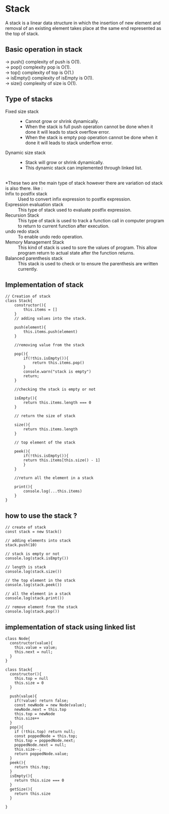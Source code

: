 # Stack

A stack is a linear data structure in which the insertion of new element and removal of an existing element takes place at the same end represented as the top of stack.

## Basic operation in stack

-> push() complexity of push is O(1).</br>
-> pop() complexity pop is O(1).</br>
-> top() complexity of top is O(1.)</br>
-> isEmpty() complexity of isEmpty is O(1).</br>
-> size() complexity of size is O(1).</br>

## Type of stacks

<dl>
  <dt>Fixed size stack</dt>
  <dd>
    <ul>
      <li>Cannot grow or shrink dynamically.</li>
      <li>When the stack is full push operation cannot be done when it done it will leads to stack overflow error.</li>
      <li>When the stack is empty pop operation cannot be done when it done it will leads to stack underflow error.</li>
    </ul>
  </dd>
  <dt>Dynamic size stack</dt>
  <dd>
    <ul>
      <li>Stack will grow or shrink dynamically.</li>
      <li>This dynamic stack can implemented through linked list.</li>
    </ul>
  </dd>
  <br>
  *These two are the main type of stack however there are variation od stack is also there. like :
  <dt>Infix to postfix stack</dt>
  <dd>Used to convert infix expression to postfix expression.</dd>
  <dt>Expression evaluation stack</dt>
  <dd>This type of stack used to evaluate postfix expression.</dd>
  <dt>Recursion Stack</dt>
  <dd>This type of stack is used to track a function call in computer program to return to current function after execution.</dd>
  <dt>undo redo stack</dt>
  <dd>To enable undo redo operation.</dd>
  <dt>Memory Management Stack</dt>
  <dd>This kind of stack is used to sore the values of program. This allow program return to actual state after the function returns.</dd>
  <dt>Balanced parenthesis stack</dt>
  <dd>This stack is used to check or to ensure the parenthesis are written currently. </dd>
</dl>

## Implementation of stack

```
// Creation of stack
class Stack{
    constructor(){
        this.items = []
    }
    // adding values into the stack.

    push(element){
        this.items.push(element)
    }

    //removing value from the stack

    pop(){
        if(!this.isEmpty()){
            return this.items.pop()
        }
        console.warn("stack is empty")
        return;
    }

    //checking the stack is empty or not

    isEmpty(){
        return this.items.length === 0
    }

    // return the size of stack

    size(){
        return this.items.length
    }

    // top element of the stack

    peek(){
        if(!this.isEmpty()){
        return this.items[this.size() - 1]
        }
    }

    //return all the element in a stack

    print(){
        console.log(...this.items)
    }
}
```

## how to use the stack ?

```
// create of stack
const stack = new Stack()

// adding elements into stack
stack.push(10)

// stack is empty or not
console.log(stack.isEmpty())

// length is stack
console.log(stack.size())

// the top element in the stack
console.log(stack.peek())

// all the element in a stack
console.log(stack.print())

// remove element from the stack
console.log(stack.pop())
```

##  implementation of stack using linked list 

```
class Node{
  constructor(value){
    this.value = value;
    this.next = null;
  }
}

class Stack{
  constructor(){
    this.top = null
    this.size = 0
  }

  push(value){
    if(!value) return false;
    const newNode = new Node(value);
    newNode.next = this.top
    this.top = newNode
    this.size++
  }
  pop(){
    if (!this.top) return null;
    const poppedNode = this.top;
    this.top = poppedNode.next;
    poppedNode.next = null;
    this.size--;
    return poppedNode.value;
  }
  peek(){
    return this.top;
  }
  isEmpty(){
    return this.size === 0
  }
  getSize(){
    return this.size
  }

}
```
